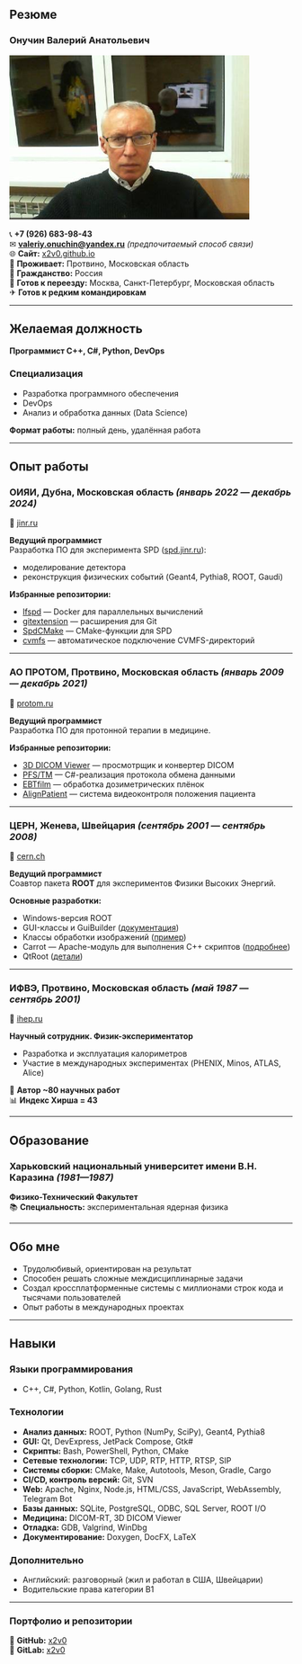 ## **Резюме**  

### **Онучин Валерий Анатольевич**  
![фото](./me.jpg)  

📞 **+7 (926) 683-98-43**  
✉ **valeriy.onuchin@yandex.ru** *(предпочитаемый способ связи)*  
🌐 **Сайт:** [x2v0.github.io](https://x2v0.github.io)  
📍 **Проживает:** Протвино, Московская область  
🛂 **Гражданство:** Россия  
🚀 **Готов к переезду:** Москва, Санкт-Петербург, Московская область  
✈ **Готов к редким командировкам**  

---

## **Желаемая должность**  
**Программист C++, C#, Python, DevOps**  

### **Специализация**  
- Разработка программного обеспечения  
- DevOps  
- Анализ и обработка данных (Data Science)  

**Формат работы:** полный день, удалённая работа  

---

## **Опыт работы**  

### **ОИЯИ, Дубна, Московская область** *(январь 2022 — декабрь 2024)*  
🔗 [jinr.ru](https://jinr.ru)  

**Ведущий программист**  
Разработка ПО для эксперимента SPD ([spd.jinr.ru](https://spd.jinr.ru)):  
- моделирование детектора  
- реконструкция физических событий (Geant4, Pythia8, ROOT, Gaudi)  

**Избранные репозитории:**  
- [lfspd](https://git.jinr.ru/x2v0/lfspd) — Docker для параллельных вычислений  
- [gitextension](https://git.jinr.ru/x2v0/gitextension) — расширения для Git  
- [SpdCMake](https://git.jinr.ru/x2v0/SpdCMake) — CMake-функции для SPD  
- [cvmfs](https://git.jinr.ru/x2v0/cvmfs) — автоматическое подключение CVMFS-директорий  

---

### **АО ПРОТОМ, Протвино, Московская область** *(январь 2009 — декабрь 2021)*  
🔗 [protom.ru](https://protom.ru)  

**Ведущий программист**  
Разработка ПО для протонной терапии в медицине.  

**Избранные репозитории:**  
- [3D DICOM Viewer](https://dicom2fmm.github.io) — просмотрщик и конвертер DICOM  
- [PFS/TM](https://x2v0.github.io/TM/docs) — C#-реализация протокола обмена данными  
- [EBTfilm](https://x2v0.github.io/EBTfilm) — обработка дозиметрических плёнок  
- [AlignPatient](https://github.com/x2v0/AlignPatient) — система видеоконтроля положения пациента  

---

### **ЦЕРН, Женева, Швейцария** *(сентябрь 2001 — сентябрь 2008)*  
🔗 [cern.ch](https://cern.ch)  

**Ведущий программист**  
Соавтор пакета **ROOT** для экспериментов Физики Высоких Энергий.  

**Основные разработки:**  
- Windows-версия ROOT  
- GUI-классы и GuiBuilder ([документация](https://root.cern.ch/root/htmldoc/guides/users-guide/WritingGUI.html))  
- Классы обработки изображений ([пример](https://root.cern.ch/doc/v630/group__tutorial__image.html))  
- Carrot — Apache-модуль для выполнения C++ скриптов ([подробнее](https://sourceforge.net/projects/carrot))  
- QtRoot ([детали](https://www.gnome-look.org/p/1131848/))  

---

### **ИФВЭ, Протвино, Московская область** *(май 1987 — сентябрь 2001)*  
🔗 [ihep.ru](https://ihep.ru)  

**Научный сотрудник. Физик-экспериментатор**  
- Разработка и эксплуатация калориметров  
- Участие в международных экспериментах (PHENIX, Minos, ATLAS, Alice)  

📜 **Автор ~80 научных работ**  
📊 **Индекс Хирша = 43**  

---

## **Образование**  

### **Харьковский национальный университет имени В.Н. Каразина** *(1981—1987)*  
**Физико-Технический Факультет**  
📚 **Специальность:** экспериментальная ядерная физика  

---

## **Обо мне**  
- Трудолюбивый, ориентирован на результат  
- Способен решать сложные междисциплинарные задачи  
- Создал кроссплатформенные системы с миллионами строк кода и тысячами пользователей  
- Опыт работы в международных проектах  

---

## **Навыки**  

### **Языки программирования**  
- C++, C#, Python, Kotlin, Golang, Rust  

### **Технологии**  
- **Анализ данных:** ROOT, Python (NumPy, SciPy), Geant4, Pythia8  
- **GUI:** Qt, DevExpress, JetPack Compose, Gtk#  
- **Скрипты:** Bash, PowerShell, Python, CMake  
- **Сетевые технологии:** TCP, UDP, RTP, HTTP, RTSP, SIP  
- **Системы сборки:** CMake, Make, Autotools, Meson, Gradle, Cargo  
- **CI/CD, контроль версий:** Git, SVN  
- **Web:** Apache, Nginx, Node.js, HTML/CSS, JavaScript, WebAssembly, Telegram Bot  
- **Базы данных:** SQLite, PostgreSQL, ODBC, SQL Server, ROOT I/O  
- **Медицина:** DICOM-RT, 3D DICOM Viewer  
- **Отладка:** GDB, Valgrind, WinDbg  
- **Документирование:** Doxygen, DocFX, LaTeX  

### **Дополнительно**  
- Английский: разговорный (жил и работал в США, Швейцарии)  
- Водительские права категории B1  

---

### **Портфолио и репозитории**  
📌 **GitHub:** [x2v0](https://github.com/x2v0)  
📌 **GitLab:** [x2v0](https://git.jinr.ru/x2v0)
